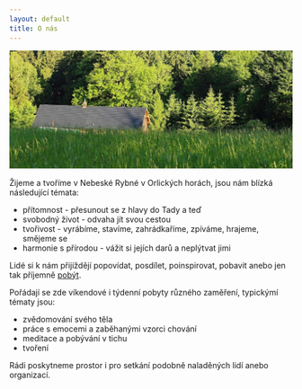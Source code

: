```yaml
---
layout: default
title: O nás
---
```


<!--
<p class="message">
  Vážení, <br/> <br/>

  máme několik informací ohledně nadcházející akce zpívání s Mantrovníky na Velký pátek. Vypadá to, že na akci přijede opravdu hodně lidí a je i velký zájem o přespání, proto prosím vezměte v úvahu následující:
  <br/><br/>
  1) Kapacita ubytování v pokojících je již plná, spát se dá buďto v meditační místnosti (vlastní karimatka a spacák), anebo je možnost si zamluvit pokoj v některém z okolních penzionů, např. penzion Orlicko v Nebeské Rybné.
  <br/><br/>
  2) Ať si prosím lidé co tu chtějí spát vezmou spacák, karimatku a ručník (nějaké matrace i peřiny tu máme, ale zatím to vypadá, že o přespání bude mít zájem daleko více lidí).
  <br/><br/>
  3) Parkování prosím na louce nad chalupou (u domu je jen omezený počet míst). Louka není naše a měli jsme v minulosti incidenty s panem majitelem, tak se prosím snažme nezabírat zbytečně velký kus. Pokud má někdo hodně věcí (např. hudební nástroje =)) tak je samozřejmě možno je zavést k domu, vyložit a pak zaparkovat nahoře.
  <br/><br/>
  4) Pokud bude někdo přespávat / zůstávat na víkend, tak ať si přiveze s sebou jídlo. My navaříme asi jako minule hrnec polévky a napečeme chleba, možná i nějaký koláč, ale nepočítáme s tím, že se bude vařit ve velkém. Kuchyňku je samozřejmě možno používat.

  <br/>
  <br/>
  </p>


  -->


<img src="/public/images/neberybka_web_cover.jpg" alt="Neberybka"/>


Žijeme a tvoříme v Nebeské Rybné v Orlických horách, jsou nám blízká následující témata:

* přítomnost - přesunout se z hlavy do Tady a teď
* svobodný život - odvaha jít svou cestou
* tvořivost - vyrábíme, stavíme, zahrádkaříme, zpíváme, hrajeme, smějeme se
* harmonie s přírodou - vážit si jejích darů a neplýtvat jimi


Lidé si k nám přijíždějí popovídat, posdílet, poinspirovat, pobavit anebo jen tak příjemně <a href="/pobyvani">pobýt</a>.

Pořádají se zde víkendové i týdenní pobyty různého zaměření, typickýmí tématy jsou:

* zvědomování svého těla
* práce s emocemi a zaběhanými vzorci chování
* meditace a pobývání v tichu
* tvoření

Rádi poskytneme prostor i pro setkání podobně naladěných lidí anebo organizací.
